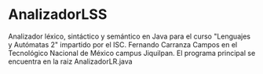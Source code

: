# AnalizadorLSS
 Analizador léxico, sintáctico y semántico en Java para el curso "Lenguajes y Autómatas 2" impartido por el ISC. Fernando Carranza Campos en el Tecnológico Nacional de México campus Jiquilpan.
 El programa principal se encuentra en la raiz AnalizadorLR.java
